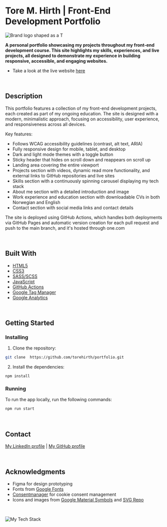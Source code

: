 # Tore M. Hirth | Front-End Development Portfolio

<p align="left"><img src="https://github.com/user-attachments/assets/e2d941bb-6c1a-42df-bd75-bca7cbff2bbe" alt="Brand logo shaped as a T" /></p>

**A personal portfolio showcasing my  projects throughout my front-end development course. This site highlights my skills, experiences, and live projects, all designed to demonstrate my experience in building responsive, accessible, and engaging websites.**

* Take a look at the live website [here](https://torehirth.no/)

</br>

## Description

This portfolio features a collection of my front-end development projects, each created as part of my ongoing education. The site is designed with a modern, minimalistic approach, focusing on accessibility, user experience, and responsiveness across all devices.

Key features:
- Follows WCAG accessibility guidelines (contrast, alt text, ARIA)
- Fully responsive design for mobile, tablet, and desktop
- Dark and light mode themes with a toggle button
- Sticky header that hides on scroll down and reappears on scroll up
- Landing area covering the entire viewport
- Projects section with videos, dynamic read more functionality, and external links to GitHub repositories and live sites
- Skills section with a continuously spinning carousel displaying my tech stack
- About me section with a detailed introduction and image
- Work experience and education section with downloadable CVs in both Norwegian and English
- Contact section with social media links and contact details

The site is deployed using GitHub Actions, which handles both deployments via GitHub Pages and automatic version creation for each pull request and push to the main branch, and it's hosted through one.com

</br>

## Built With

- [HTML5](https://developer.mozilla.org/en-US/docs/Web/Guide/HTML/HTML5)
- [CSS3](https://developer.mozilla.org/en-US/docs/Web/CSS)
- [SASS/SCSS](https://sass-lang.com/)
- [JavaScript](https://developer.mozilla.org/en-US/docs/Web/JavaScript)
- [GitHub Actions](https://github.com/features/actions)
- [Google Tag Manager](https://marketingplatform.google.com/about/tag-manager/)
- [Google Analytics](https://analytics.google.com/)

</br>

## Getting Started

### Installing

1. Clone the repository:

```bash
git clone  https://github.com/torehirth/portfolio.git
```

2. Install the dependencies:

```
npm install
```

### Running

To run the app locally, run the following commands:

```bash
npm run start
```

</br>

## Contact

[My LinkedIn profile](https://www.linkedin.com/in/torehirth) | [My GitHub profile](https://github.com/Torehirth)

</br>

## Acknowledgments

- Figma for design prototyping
- Fonts from [Google Fonts](https://fonts.google.com/) 
- [Consentmanager](https://www.consentmanager.net/) for cookie consent management
- Icons and images from [Google Material Symbols](https://fonts.google.com/icons) and [SVG Repo](https://www.svgrepo.com/)

</br>

<p align="left" ><img src="https://github-readme-tech-stack.vercel.app/api/cards?lineCount=1&width=900&bg=%230D1117&badge=%23161B22&border=%2321262D&titleColor=%2358A6FF&line1=git%2CGit%2C40F8FF%3Bgithub%2CGitHub%2C40F8FF%3Bvisualstudiocode%2CVS+Code%2C40F8FF%3Bfigma%2CFigma%2C40F8FF%3Bhtml5%2CHTML%2C40F8FF%3Bcss3%2CCSS%2C40F8FF%3Bjavascript%2CJavaScript%2C40F8FF%3B%2C40F8FF%3Bsass%2CSASS%2C40F8FF%3B" alt="My Tech Stack" /> </p>
